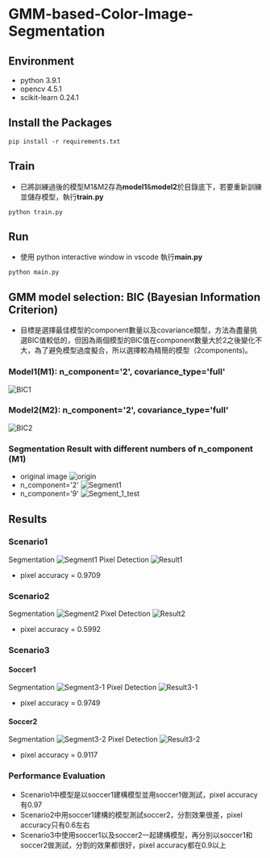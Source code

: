 # GMM-based-Color-Image-Segmentation

## Environment
* python 3.9.1
* opencv 4.5.1
* scikit-learn 0.24.1

## Install the Packages
```
pip install -r requirements.txt
```

## Train
* 已將訓練過後的模型M1&M2存為**model1**&**model2**於目錄底下，若要重新訓練並儲存模型，執行**train.py**
```
python train.py
```

## Run
* 使用 python interactive window in vscode 執行**main.py**
```
python main.py
```

## GMM model selection: BIC (Bayesian Information Criterion)
* 目標是選擇最佳模型的component數量以及covariance類型，方法為盡量挑選BIC值較低的，但因為兩個模型的BIC值在component數量大於2之後變化不大，為了避免模型過度擬合，所以選擇較為精簡的模型（2components)。
### Model1(M1): n_component='2', covariance_type='full'
![BIC1](./BIC_1.jpg)
### Model2(M2): n_component='2', covariance_type='full'
![BIC2](./BIC_2.jpg)
### Segmentation Result with different numbers of n_component (M1)
* original image
![origin](./soccer1.jpg)
* n_component='2'
![Segment1](./segment_1.png)
* n_component='9'
![Segment_1_test](./segment_1_test.png)

## Results
### Scenario1
Segmentation
![Segment1](./segment_1.png)
Pixel Detection
![Result1](./result_1.png)
* pixel accuracy = 0.9709
### Scenario2
Segmentation
![Segment2](./segment_2.png)
Pixel Detection
![Result2](./result_2.png)
* pixel accuracy = 0.5992
### Scenario3
#### Soccer1
Segmentation
![Segment3-1](./segment_3-1.png)
Pixel Detection
![Result3-1](./result_3-1.png)
* pixel accuracy = 0.9749
#### Soccer2
Segmentation
![Segment3-2](./segment_3-2.png)
Pixel Detection
![Result3-2](./result_3-2.png)
* pixel accuracy = 0.9117

### Performance Evaluation
* Scenario1中模型是以soccer1建構模型並用soccer1做測試，pixel accuracy有0.97
* Scenario2中用soccer1建構的模型測試soccer2，分割效果很差，pixel accuracy只有0.6左右
* Scenario3中使用soccer1以及soccer2一起建構模型，再分別以soccer1和soccer2做測試，分割的效果都很好，pixel accuracy都在0.9以上